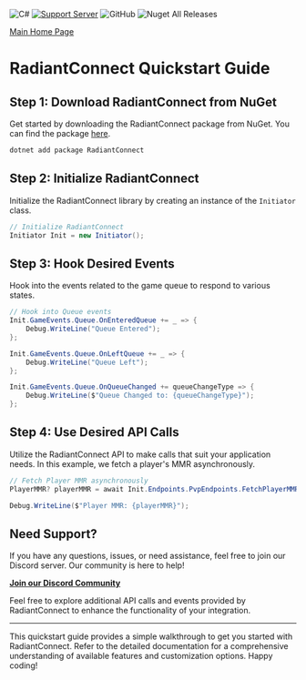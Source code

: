 ![C#](https://img.shields.io/badge/-.NET%208.0-blueviolet?style=for-the-badge&logo=windows&logoColor=white) [![Support Server](https://img.shields.io/discord/477201632204161025.svg?label=Discord&logo=Discord&colorB=7289da&style=for-the-badge)](https://discord.gg/yyuggrH) ![GitHub](https://img.shields.io/github/license/IrisV3rm/RadiantConnect?style=for-the-badge) ![Nuget All Releases](https://img.shields.io/nuget/dt/RadiantConnect?label=Nuget%20Downloads&style=for-the-badge)

[Main Home Page](https://irisapp.ca/RadiantConnect/Home/index.html)

# RadiantConnect Quickstart Guide

## Step 1: Download RadiantConnect from NuGet

Get started by downloading the RadiantConnect package from NuGet. You can find the package [here](https://www.nuget.org/packages/RadiantConnect).

```bash
dotnet add package RadiantConnect
```

## Step 2: Initialize RadiantConnect

Initialize the RadiantConnect library by creating an instance of the `Initiator` class.

```csharp
// Initialize RadiantConnect
Initiator Init = new Initiator();
```

## Step 3: Hook Desired Events

Hook into the events related to the game queue to respond to various states.

```csharp
// Hook into Queue events
Init.GameEvents.Queue.OnEnteredQueue += _ => {
    Debug.WriteLine("Queue Entered");
};

Init.GameEvents.Queue.OnLeftQueue += _ => {
    Debug.WriteLine("Queue Left");
};

Init.GameEvents.Queue.OnQueueChanged += queueChangeType => {
    Debug.WriteLine($"Queue Changed to: {queueChangeType}");
};
```

## Step 4: Use Desired API Calls

Utilize the RadiantConnect API to make calls that suit your application needs. In this example, we fetch a player's MMR asynchronously.

```csharp
// Fetch Player MMR asynchronously
PlayerMMR? playerMMR = await Init.Endpoints.PvpEndpoints.FetchPlayerMMRAsync(Init.ExternalSystem.ClientData.UserId);

Debug.WriteLine($"Player MMR: {playerMMR}");
```

## Need Support?

If you have any questions, issues, or need assistance, feel free to join our Discord server. Our community is here to help!

[**Join our Discord Community**](https://discord.gg/yyuggrH)

Feel free to explore additional API calls and events provided by RadiantConnect to enhance the functionality of your integration.

---

This quickstart guide provides a simple walkthrough to get you started with RadiantConnect. Refer to the detailed documentation for a comprehensive understanding of available features and customization options. Happy coding!